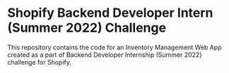 # Shopify Backend Developer Intern (Summer 2022) Challenge

This repository contains the code for an Inventory Management Web App created as a part of Backend Developer Internship (Summer 2022) challenge for Shopify.
